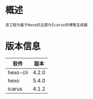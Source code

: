 # 概述

```
该工程为基于Hexo的主题为Icarus的博客生成器
```

# 版本信息

|软件|版本|
|----|----|
|hexo-cli|4.2.0|
|hexo|5.4.0|
|icarus|4.1.2|

